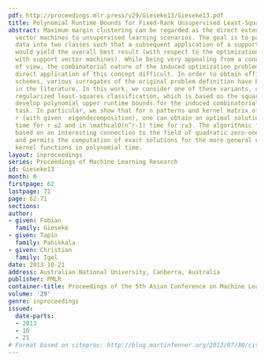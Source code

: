 ```yaml
---
pdf: http://proceedings.mlr.press/v29/Gieseke13/Gieseke13.pdf
title: Polynomial Runtime Bounds for Fixed-Rank Unsupervised Least-Squares Classification
abstract: Maximum margin clustering can be regarded as the direct extension of support
  vector machines to unsupervised learning scenarios. The goal is to partition unlabeled
  data into two classes such that a subsequent application of a support vector machine
  would yield the overall best result (with respect to the optimization problem associated
  with support vector machines). While being very appealing from a conceptual point
  of view, the combinatorial nature of the induced optimization problem renders a
  direct application of this concept difficult. In order to obtain efficient optimization
  schemes, various surrogates of the original problem definition have been proposed
  in the literature. In this work, we consider one of these variants, called unsupervised
  regularized least-squares classification, which is based on the square loss, and
  develop polynomial upper runtime bounds for the induced combinatorial optimization
  task. In particular, we show that for n patterns and kernel matrix of fixed rank
  r (with given  eigendecomposition), one can obtain an optimal solution in \mathcalO(n^r)
  time for r ≤2 and in \mathcalO(n^r-1) time for r≥3. The algorithmic framework is
  based on an interesting connection to the field of quadratic zero-one programming
  and permits the computation of exact solutions for the more general case of non-linear
  kernel functions in polynomial time.
layout: inproceedings
series: Proceedings of Machine Learning Research
id: Gieseke13
month: 0
firstpage: 62
lastpage: 71
page: 62-71
sections: 
author:
- given: Fabian
  family: Gieseke
- given: Tapio
  family: Pahikkala
- given: Christian
  family: Igel
date: 2013-10-21
address: Australian National University, Canberra, Australia
publisher: PMLR
container-title: Proceedings of the 5th Asian Conference on Machine Learning
volume: '29'
genre: inproceedings
issued:
  date-parts:
  - 2013
  - 10
  - 21
# Format based on citeproc: http://blog.martinfenner.org/2013/07/30/citeproc-yaml-for-bibliographies/
---
```

